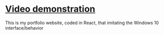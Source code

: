 # [Video demonstration](https://youtu.be/iRhd7lF-z70)

This is my portfolio website, coded in React, that imitating the Windows 10 interface/behavior
